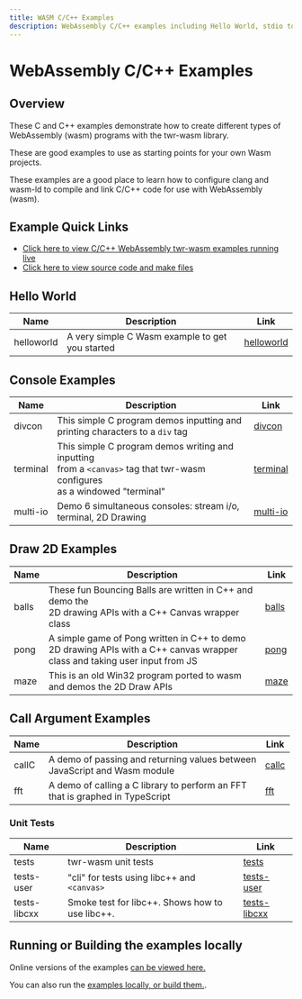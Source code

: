 ```yaml
---
title: WASM C/C++ Examples
description: WebAssembly C/C++ examples including Hello World, stdio to div, stdio to canvas, Maze Generator, Bouncing Balls, Pong, FFT, Terminal, callC
---
```


# WebAssembly C/C++ Examples
## Overview
These C and C++ examples demonstrate how to create different types of WebAssembly (wasm) programs with the twr-wasm library.

These are good examples to use as starting points for your own Wasm projects.

These examples are a good place to learn how to configure clang and wasm-ld to compile and link C/C++ code for use with WebAssembly (wasm).

## Example Quick Links
- [Click here to view C/C++ WebAssembly twr-wasm examples running live](https://twiddlingbits.dev/examples/dist/index.html)
- [Click here to view source code and make files](https://github.com/twiddlingbits/twr-wasm/tree/main/examples)

## Hello World
| Name | Description | Link |
| -----| ----------- | ---- |
| helloworld | A very simple C Wasm example to get you started | [helloworld](examples-helloworld.md) |

## Console Examples
| Name | Description | Link |
| -----| ----------- | ---- |
| divcon | This simple C program demos inputting and<br>printing characters to a `div` tag | [divcon](examples-divcon.md) |
| terminal |This simple C program demos writing and inputting<br>from a `<canvas>` tag that twr-wasm configures<br>as a windowed "terminal" | [terminal](examples-terminal.md)|
| multi-io | Demo 6 simultaneous consoles: stream i/o, terminal, 2D Drawing | [multi-io](examples-multi-io.md)|

## Draw 2D Examples
| Name | Description | Link |
| -----| ----------- | ---- |
| balls | These fun Bouncing Balls are written in C++ and demo the<br>2D drawing APIs with a C++ Canvas wrapper class | [balls](examples-balls.md) |
| pong | A simple game of Pong written in C++ to demo 2D drawing APIs with a C++ canvas wrapper class and taking user input from JS | [pong](examples-pong.md)
| maze | This is an old Win32 program ported to wasm<br>and demos the 2D Draw APIs | [maze](examples-maze.md) |

## Call Argument Examples
| Name | Description | Link |
| -----| ----------- | ---- |
| callC | A demo of passing and returning values between<br>JavaScript and Wasm module | [callc](examples-callc.md) |
| fft | A demo of calling a C library to perform an FFT<br>that is graphed in TypeScript | [fft](examples-fft.md) |

### Unit Tests

| Name | Description | Link |
| -----| ----------- | ---- |
| tests | twr-wasm unit tests | [tests](/examples/dist/tests/index.html) |
| tests-user | "cli" for tests using libc++ and `<canvas>` | [tests-user](/examples/dist/tests-user/index.html) |
| tests-libcxx | Smoke test for libc++.  Shows how to use libc++. | [tests-libcxx](examples-libcxx.md) |

## Running or Building the examples locally
Online versions of the examples [can be viewed here.](https://twiddlingbits.dev/examples/dist/index.html)  

You can also run the [examples locally, or build them.](https://github.com/twiddlingbits/twr-wasm/blob/main/examples/readme.md).